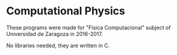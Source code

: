 # Computational Physics

These programs were made for "Física Computacional" subject of Universidad de Zaragoza in 2016-2017.

No libraries needed, they are written in C.


